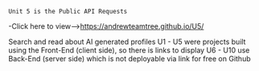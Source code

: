 `Unit 5 is the Public API Requests`

-Click here to view-->https://andrewteamtree.github.io/U5/

Search and read about AI generated profiles
U1 - U5 were projects built using the Front-End (client side), so there is links to display U6 - U10 use Back-End (server side) which is not deployable via link for free on Github
